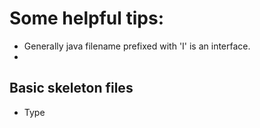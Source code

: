 # Some helpful tips:
- Generally java filename prefixed with 'I' is an interface.
- 

## Basic skeleton files
- Type
